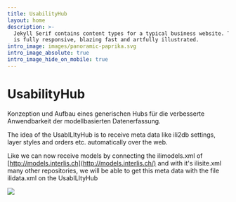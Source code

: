 ```yaml
---
title: UsabilityHub
layout: home
description: >-
  Jekyll Serif contains content types for a typical business website. The theme
  is fully responsive, blazing fast and artfully illustrated.
intro_image: images/panoramic-paprika.svg
intro_image_absolute: true
intro_image_hide_on_mobile: true
---
```

# UsabilityHub

Konzeption und Aufbau eines generischen Hubs für die
verbesserte Anwendbarkeit der modellbasierten Datenerfassung.

The idea of the UsabILItyHub is to receive meta data like ili2db settings, layer styles and orders etc. automatically over the web.

Like we can now receive models by connecting the ilimodels.xml of [http://models.interlis.ch](http://models.interlis.ch/) and with it's ilisite.xml many other repositories, we will be able to get this meta data with the file ilidata.xml on the UsabILItyHub

![](/\_static/app-assets/Zahnrad_hub_original_menschen.svg)
